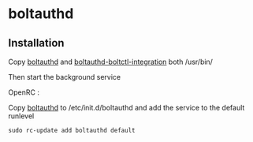 # boltauthd
## Installation
Copy [boltauthd](./boltauthd) and [boltauthd-boltctl-integration](./boltauthd-boltctl-integration) both /usr/bin/

Then start the background service

OpenRC :

Copy [boltauthd](./boltauthd-openrc) to /etc/init.d/boltauthd and add the service to the default runlevel
```
sudo rc-update add boltauthd default
```
